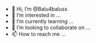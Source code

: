 - 👋 Hi, I’m @Balu4baluss
- 👀 I’m interested in ...
- 🌱 I’m currently learning ...
- 💞️ I’m looking to collaborate on ...
- 📫 How to reach me ...

<!---
Balu4baluss/Balu4baluss is a ✨ special ✨ repository because its `README.md` (this file) appears on your GitHub profile.
You can click the Preview link to take a look at your changes.
--->
